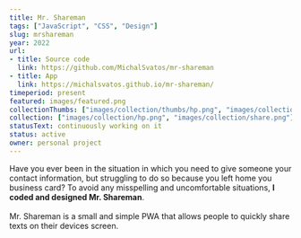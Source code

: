 ```yaml
---
title: Mr. Shareman
tags: ["JavaScript", "CSS", "Design"]
slug: mrshareman
year: 2022
url:
- title: Source code
  link: https://github.com/MichalSvatos/mr-shareman
- title: App
  link: https://michalsvatos.github.io/mr-shareman/
timeperiod: present
featured: images/featured.png
collectionThumbs: ["images/collection/thumbs/hp.png", "images/collection/thumbs/share.png"]
collection: ["images/collection/hp.png", "images/collection/share.png"]
statusText: continuously working on it
status: active
owner: personal project
---
```


Have you ever been in the situation in which you need to give someone your contact information, but struggling to do so because you left home you business card? To avoid any misspelling and uncomfortable situations, **I coded and designed Mr. Shareman**.<br><br>Mr. Shareman is a small and simple PWA that allows people to quickly share texts on their devices screen.
